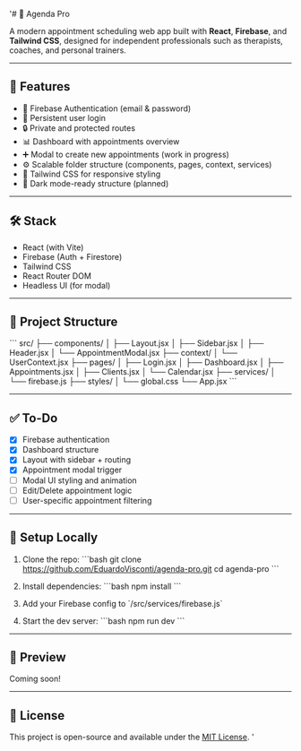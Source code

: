 '# 📅 Agenda Pro

A modern appointment scheduling web app built with **React**, **Firebase**, and **Tailwind CSS**, designed for independent professionals such as therapists, coaches, and personal trainers.

---

## 🚀 Features

- 🔐 Firebase Authentication (email & password)
- 👤 Persistent user login
- 🔒 Private and protected routes
- 📊 Dashboard with appointments overview
- ➕ Modal to create new appointments (work in progress)
- ⚙️ Scalable folder structure (components, pages, context, services)
- 💅 Tailwind CSS for responsive styling
- 🌙 Dark mode-ready structure (planned)

---

## 🛠️ Stack

- React (with Vite)
- Firebase (Auth + Firestore)
- Tailwind CSS
- React Router DOM
- Headless UI (for modal)

---

## 📁 Project Structure

\`\`\`
src/
├── components/
│ ├── Layout.jsx
│ ├── Sidebar.jsx
│ ├── Header.jsx
│ └── AppointmentModal.jsx
├── context/
│ └── UserContext.jsx
├── pages/
│ ├── Login.jsx
│ ├── Dashboard.jsx
│ ├── Appointments.jsx
│ ├── Clients.jsx
│ └── Calendar.jsx
├── services/
│ └── firebase.js
├── styles/
│ └── global.css
└── App.jsx
\`\`\`

---

## ✅ To-Do

- [x] Firebase authentication
- [x] Dashboard structure
- [x] Layout with sidebar + routing
- [x] Appointment modal trigger
- [ ] Modal UI styling and animation
- [ ] Edit/Delete appointment logic
- [ ] User-specific appointment filtering

---

## 🧪 Setup Locally

1. Clone the repo:
   \`\`\`bash
   git clone https://github.com/EduardoVisconti/agenda-pro.git
   cd agenda-pro
   \`\`\`

2. Install dependencies:
   \`\`\`bash
   npm install
   \`\`\`

3. Add your Firebase config to \`/src/services/firebase.js\`

4. Start the dev server:
   \`\`\`bash
   npm run dev
   \`\`\`

---

## 📸 Preview

Coming soon!

---

## 📄 License

This project is open-source and available under the [MIT License](LICENSE).
'
